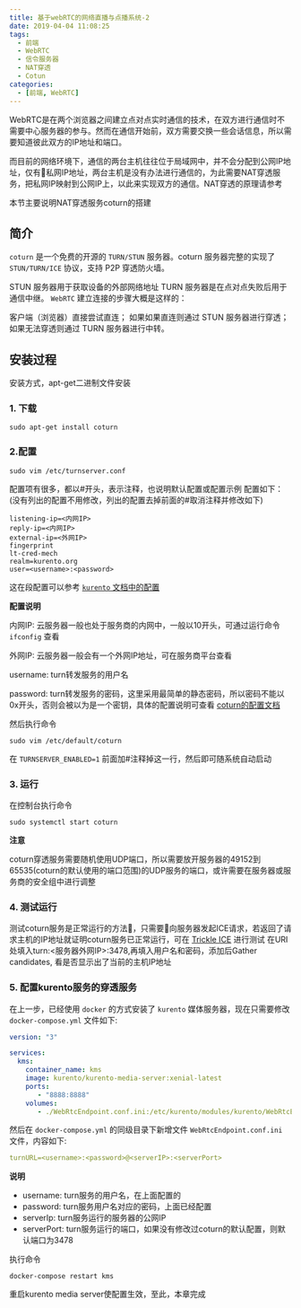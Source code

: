 ```yaml
---
title: 基于webRTC的网络直播与点播系统-2
date: 2019-04-04 11:08:25
tags:
  - 前端
  - WebRTC
  - 信令服务器
  - NAT穿透
  - Cotun
categories:
  - [前端, WebRTC]
---
```

WebRTC是在两个浏览器之间建立点对点实时通信的技术，在双方进行通信时不需要中心服务器的参与。然而在通信开始前，双方需要交换一些会话信息，所以需要知道彼此双方的IP地址和端口。

而目前的网络环境下，通信的两台主机往往位于局域网中，并不会分配到公网IP地址，仅有私网IP地址，两台主机是没有办法进行通信的，为此需要NAT穿透服务，把私网IP映射到公网IP上，以此来实现双方的通信。NAT穿透的原理请参考

本节主要说明NAT穿透服务coturn的搭建
<!-- more -->
## 简介
`coturn` 是一个免费的开源的 `TURN/STUN` 服务器。coturn 服务器完整的实现了 `STUN/TURN/ICE` 协议，支持 P2P 穿透防火墙。

STUN 服务器用于获取设备的外部网络地址
TURN 服务器是在点对点失败后用于通信中继。
`WebRTC` 建立连接的步骤大概是这样的：

客户端（浏览器）直接尝试直连；
如果如果直连则通过 STUN 服务器进行穿透；
如果无法穿透则通过 TURN 服务器进行中转。

## 安装过程
安装方式，apt-get二进制文件安装
### 1. 下载
```
sudo apt-get install coturn
```

### 2.配置
```
sudo vim /etc/turnserver.conf
```
配置项有很多，都以#开头，表示注释，也说明默认配置或配置示例
配置如下：(没有列出的配置不用修改，列出的配置去掉前面的#取消注释并修改如下)
```
listening-ip=<内网IP>
reply-ip=<内网IP>
external-ip=<外网IP>
fingerprint
lt-cred-mech
realm=kurento.org
user=<username>:<password>
```
这在段配置可以参考 [`kurento` 文档中的配置](https://doc-kurento.readthedocs.io/en/6.9.0/user/faq.html)

**配置说明**

内网IP: 云服务器一般也处于服务商的内网中，一般以10开头，可通过运行命令 `ifconfig` 查看

外网IP: 云服务器一般会有一个外网IP地址，可在服务商平台查看

username: turn转发服务的用户名

password: turn转发服务的密码，这里采用最简单的静态密码，所以密码不能以0x开头，否则会被以为是一个密钥，具体的配置说明可查看 [coturn的配置文档](https://github.com/coturn/coturn/wiki/turnserver)

然后执行命令
```
sudo vim /etc/default/coturn
```
在 `TURNSERVER_ENABLED=1` 前面加#注释掉这一行，然后即可随系统自动启动

### 3. 运行
在控制台执行命令
```
sudo systemctl start coturn
```
**注意**

coturn穿透服务需要随机使用UDP端口，所以需要放开服务器的49152到65535(coturn的默认使用的端口范围)的UDP服务的端口，或许需要在服务器或服务商的安全组中进行调整

### 4. 测试运行
测试coturn服务是正常运行的方法，只需要向服务器发起ICE请求，若返回了请求主机的IP地址就证明coturn服务已正常运行，可在
[Trickle ICE](https://webrtc.github.io/samples/src/content/peerconnection/trickle-ice/) 进行测试
在URI处填入turn:<服务器外网IP>:3478,再填入用户名和密码，添加后Gather candidates, 看是否显示出了当前的主机IP地址

### 5. 配置kurento服务的穿透服务
在上一步，已经使用 `docker` 的方式安装了 `kurento` 媒体服务器，现在只需要修改 `docker-compose.yml` 文件如下:

```yml
version: "3"

services:
  kms:
    container_name: kms
    image: kurento/kurento-media-server:xenial-latest
    ports:
       - "8888:8888"
    volumes:
       - ./WebRtcEndpoint.conf.ini:/etc/kurento/modules/kurento/WebRtcEndpoint.conf.ini
```
然后在 `docker-compose.yml` 的同级目录下新增文件 `WebRtcEndpoint.conf.ini` 文件，内容如下:
```yml
turnURL=<username>:<password>@<serverIP>:<serverPort>
```
**说明**

- username: turn服务的用户名，在上面配置的
- password: turn服务用户名对应的密码，上面已经配置
- serverIp: turn服务运行的服务器的公网IP
- serverPort: turn服务运行的端口，如果没有修改过coturn的默认配置，则默认端口为3478

执行命令
```
docker-compose restart kms
```
重启kurento media server使配置生效，至此，本章完成



